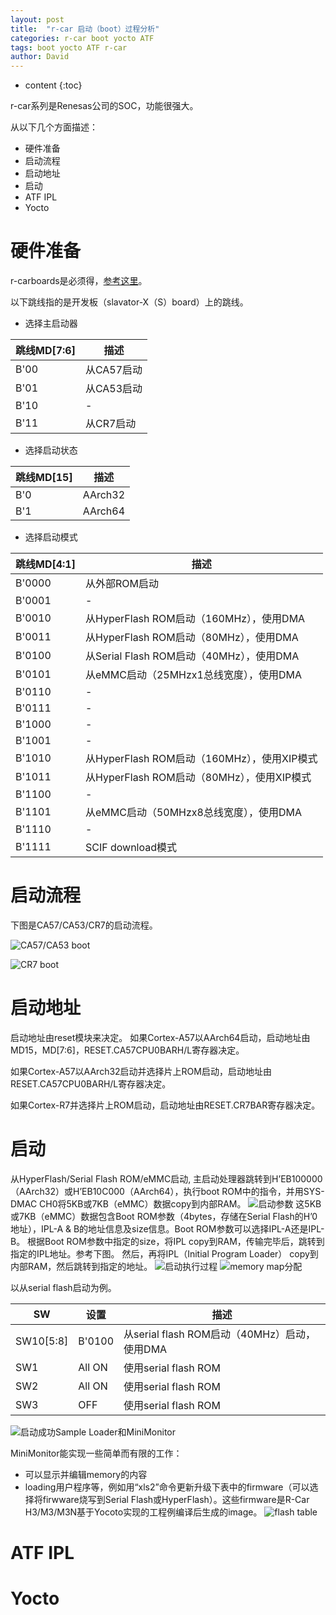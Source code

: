 ```yaml
---
layout: post
title:  "r-car 启动（boot）过程分析"
categories: r-car boot yocto ATF
tags: boot yocto ATF r-car
author: David
---
```


* content
{:toc}

r-car系列是Renesas公司的SOC，功能很强大。

从以下几个方面描述：

* 硬件准备
* 启动流程
* 启动地址
* 启动
* ATF IPL
* Yocto

# 硬件准备
r-carboards是必须得，[参考这里](https://elinux.org/R-Car)。

以下跳线指的是开发板（slavator-X（S）board）上的跳线。

* 选择主启动器

| 跳线MD[7:6] | 描述 |
|---|---|
| B'00 | 从CA57启动  |
| B'01 | 从CA53启动  |
| B'10 | -  |
| B'11 | 从CR7启动  |

* 选择启动状态

|  跳线MD[15] | 描述 |
|---|---|
|  B'0 | AArch32  |
|  B'1 | AArch64  |

* 选择启动模式

| 跳线MD[4:1] | 描述 |
|---|---|
| B'0000 | 从外部ROM启动  |
| B'0001 | - |
| B'0010 | 从HyperFlash ROM启动（160MHz），使用DMA |
| B'0011 | 从HyperFlash ROM启动（80MHz），使用DMA |
| B'0100 | 从Serial Flash ROM启动（40MHz），使用DMA |
| B'0101 | 从eMMC启动（25MHzx1总线宽度），使用DMA |
| B'0110 | - |
| B'0111 | - |
| B'1000 | - |
| B'1001 | - |
| B'1010 | 从HyperFlash ROM启动（160MHz），使用XIP模式 |
| B'1011 | 从HyperFlash ROM启动（80MHz），使用XIP模式 |
| B'1100 | - |
| B'1101 | 从eMMC启动（50MHzx8总线宽度），使用DMA |
| B'1110 | - |
| B'1111 | SCIF download模式 |

# 启动流程
下图是CA57/CA53/CR7的启动流程。

![CA57/CA53 boot](https://github.com/titron/titron.github.io/blob/master/img/2019-09-23-boot-CA57.png)

![CR7 boot](https://github.com/titron/titron.github.io/blob/master/img/2019-09-23-boot-CR7.png)


# 启动地址
启动地址由reset模块来决定。
如果Cortex-A57以AArch64启动，启动地址由MD15，MD[7:6]，RESET.CA57CPU0BARH/L寄存器决定。

如果Cortex-A57以AArch32启动并选择片上ROM启动，启动地址由RESET.CA57CPU0BARH/L寄存器决定。

如果Cortex-R7并选择片上ROM启动，启动地址由RESET.CR7BAR寄存器决定。

# 启动
从HyperFlash/Serial Flash ROM/eMMC启动,
主启动处理器跳转到H’EB100000（AArch32）或H’EB10C000（AArch64），执行boot ROM中的指令，并用SYS-DMAC CH0将5KB或7KB（eMMC）数据copy到内部RAM。
![启动参数](https://github.com/titron/titron.github.io/blob/master/img/2019-09-23-boot-para.png)
这5KB或7KB（eMMC）数据包含Boot ROM参数（4bytes，存储在Serial Flash的H’0地址），IPL-A & B的地址信息及size信息。Boot ROM参数可以选择IPL-A还是IPL-B。
根据Boot ROM参数中指定的size，将IPL copy到RAM，传输完毕后，跳转到指定的IPL地址。参考下图。
然后，再将IPL（Initial Program Loader） copy到内部RAM，然后跳转到指定的地址。
![启动执行过程](https://github.com/titron/titron.github.io/blob/master/img/2019-09-23-boot-copy.png)
![memory map分配](https://github.com/titron/titron.github.io/blob/master/img/2019-09-23-boot-memorymap.png)

以从serial flash启动为例。

| SW | 设置 | 描述 |
|---|---|---|
| SW10[5:8] | B'0100 | 从serial flash ROM启动（40MHz）启动，使用DMA |
| SW1 | All ON | 使用serial flash ROM |
| SW2 | All ON | 使用serial flash ROM |
| SW3 | OFF | 使用serial flash ROM |

![启动成功Sample Loader和MiniMonitor](https://github.com/titron/titron.github.io/blob/master/img/2019-09-23-boot-ok.png)

MiniMonitor能实现一些简单而有限的工作：

- 可以显示并编辑memory的内容
- loading用户程序等，例如用“xls2”命令更新升级下表中的firmware（可以选择将firwware烧写到Serial Flash或HyperFlash）。这些firmware是R-Car H3/M3/M3N基于Yocoto实现的工程例编译后生成的image。
![flash table](https://github.com/titron/titron.github.io/blob/master/img/2019-09-23-boot-flash.png)

# ATF IPL
# Yocto